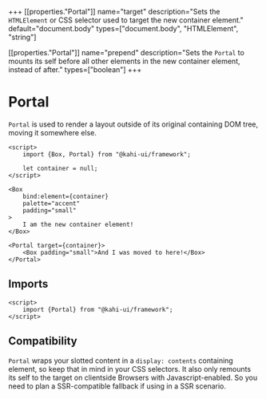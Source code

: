 +++
[[properties."Portal"]]
name="target"
description="Sets the <code>HTMLElement</code> or CSS selector used to target the new container element."
default="document.body"
types=["document.body", "HTMLElement", "string"] 

[[properties."Portal"]]
name="prepend"
description="Sets the <code>Portal</code> to mounts its self before all other elements in the new container element, instead of after."
types=["boolean"]
+++

# Portal

`Portal` is used to render a layout outside of its original containing DOM tree, moving it somewhere else.

```svelte repl Portal Preview
<script>
    import {Box, Portal} from "@kahi-ui/framework";

    let container = null;
</script>

<Box
    bind:element={container}
    palette="accent"
    padding="small"
>
    I am the new container element!
</Box>

<Portal target={container}>
    <Box padding="small">And I was moved to here!</Box>
</Portal>
```

## Imports

```svelte default Portal Imports
<script>
    import {Portal} from "@kahi-ui/framework";
</script>
```

## Compatibility

`Portal` wraps your slotted content in a `display: contents` containing element, so keep that in mind in your CSS selectors. It also only remounts its self to the target on clientside Browsers with Javascript-enabled. So you need to plan a SSR-compatible fallback if using in a SSR scenario.
